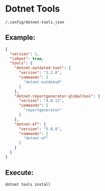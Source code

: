 # Dotnet Tools

`/.config/dotnet-tools.json`

## Example:
```json
{
  "version": 1,
  "isRoot": true,
  "tools": {
    "dotnet-outdated-tool": {
      "version": "3.2.0",
      "commands": [
        "dotnet-outdated"
      ]
    },
    "dotnet-reportgenerator-globaltool": {
      "version": "4.8.12",
      "commands": [
        "reportgenerator"
      ]
    },
    "dotnet-ef": {
      "version": "5.0.9",
      "commands": [
        "dotnet-ef"
      ]
    }
  }
}
```

## Execute:
`dotnet tools install`